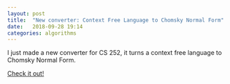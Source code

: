 ```yaml
---
layout: post
title:  "New converter: Context Free Language to Chomsky Normal Form"
date:   2018-09-28 19:14
categories: algorithms
---
```

I just made a new converter for CS 252, it turns a context free language to Chomsky Normal Form.

[Check it out!](http://jayd.ml/algorithms/chomsky.html)